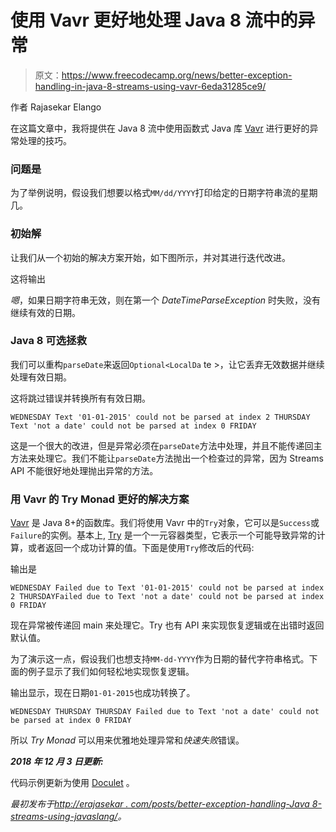 # 使用 Vavr 更好地处理 Java 8 流中的异常

> 原文：<https://www.freecodecamp.org/news/better-exception-handling-in-java-8-streams-using-vavr-6eda31285ce9/>

作者 Rajasekar Elango

在这篇文章中，我将提供在 Java 8 流中使用函数式 Java 库 [Vavr](http://www.vavr.io/) 进行更好的异常处理的技巧。

### 问题是

为了举例说明，假设我们想要以格式`MM/dd/YYYY`打印给定的日期字符串流的星期几。

### 初始解

让我们从一个初始的解决方案开始，如下图所示，并对其进行迭代改进。

这将输出

*嗯*，如果日期字符串无效，则在第一个 *DateTimeParseException* 时失败，没有继续有效的日期。

### Java 8 可选拯救

我们可以重构`parseDate`来返回`Optional<LocalDa` te >，让它丢弃无效数据并继续处理有效日期。

这将跳过错误并转换所有有效日期。

```
WEDNESDAY Text '01-01-2015' could not be parsed at index 2 THURSDAY Text 'not a date' could not be parsed at index 0 FRIDAY
```

这是一个很大的改进，但是异常必须在`parseDate`方法中处理，并且不能传递回主方法来处理它。我们不能让`parseDate`方法抛出一个检查过的异常，因为 Streams API 不能很好地处理抛出异常的方法。

### 用 Vavr 的 Try Monad 更好的解决方案

[Vavr](http://www.vavr.io/) 是 Java 8+的函数库。我们将使用 Vavr 中的`Try`对象，它可以是`Success`或`Failure`的实例。基本上, [Try](http://www.javaslang.io/javaslang-docs/#_try) 是一个一元容器类型，它表示一个可能导致异常的计算，或者返回一个成功计算的值。下面是使用`Try`修改后的代码:

输出是

```
WEDNESDAY Failed due to Text '01-01-2015' could not be parsed at index 2 THURSDAYFailed due to Text 'not a date' could not be parsed at index 0 FRIDAY
```

现在异常被传递回 main 来处理它。Try 也有 API 来实现恢复逻辑或在出错时返回默认值。

为了演示这一点，假设我们也想支持`MM-dd-YYYY`作为日期的替代字符串格式。下面的例子显示了我们如何轻松地实现恢复逻辑。

输出显示，现在日期`01-01-2015`也成功转换了。

```
WEDNESDAY THURSDAY THURSDAY Failed due to Text 'not a date' could not be parsed at index 0 FRIDAY
```

所以 *Try Monad* 可以用来优雅地处理异常和*快速失败*错误。

***2018 年 12 月 3 日更新:***

代码示例更新为使用 [Doculet](https://doculet.net/) 。

*最初发布于[http://erajasekar . com/posts/better-exception-handling-Java 8-streams-using-javaslang/](http://erajasekar.com/posts/better-exception-handling-java8-streams-using-javaslang/)。*
